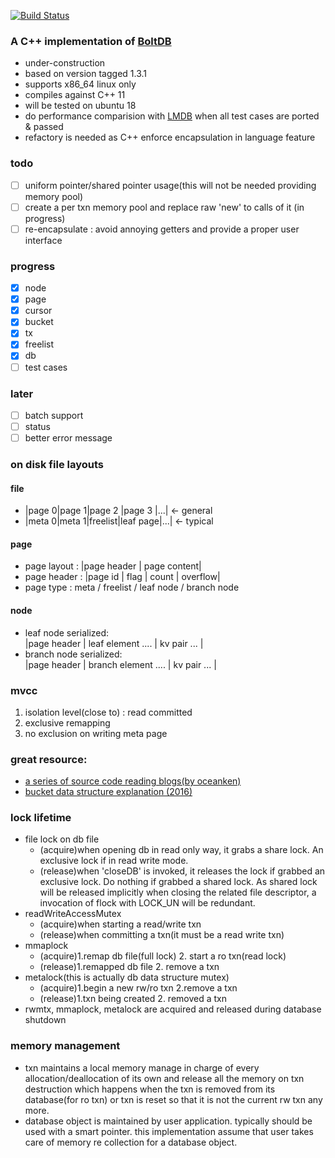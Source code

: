 [![Build Status](https://travis-ci.org/Nov11/boltdb_in_cpp.svg?branch=master)](https://travis-ci.org/Nov11/boltdb_in_cpp)
### A C++ implementation of [BoltDB](https://github.com/boltdb/bolt)
* under-construction
* based on version tagged 1.3.1
* supports x86_64 linux only
* compiles against C++ 11
* will be tested on ubuntu 18
* do performance comparision with [LMDB](https://github.com/LMDB/lmdb) when all test cases are ported & passed
* refactory is needed as C++ enforce encapsulation in language feature


### todo
- [ ] uniform pointer/shared pointer usage(this will not be needed providing memory pool)
- [ ] create a per txn memory pool and replace raw 'new' to calls of it (in progress)
- [ ] re-encapsulate : avoid annoying getters and provide a proper user interface
### progress
- [x] node
- [x] page
- [x] cursor
- [x] bucket
- [x] tx
- [x] freelist
- [x] db
- [ ] test cases

### later
- [ ] batch support
- [ ] status
- [ ] better error message

### on disk file layouts
#### file
* |page 0|page 1|page 2  |page 3   |...| <- general  
* |meta 0|meta 1|freelist|leaf page|...| <- typical
#### page
* page layout : |page header | page content|  
* page header : |page id | flag | count | overflow|  
* page type : meta / freelist / leaf node / branch node

#### node
* leaf node serialized:  
|page header | leaf element ....   | kv pair ...  |
* branch node serialized:  
|page header | branch element .... | kv pair ...  |

### mvcc
1. isolation level(close to) : read committed
2. exclusive remapping 
3. no exclusion on writing meta page

### great resource:
* [a series of source code reading blogs(by oceanken)](https://www.jianshu.com/p/b86a69892990)
* [bucket data structure explanation (2016)](http://www.d-kai.me/boltdb%E4%B9%8Bbucket%E4%B8%80/)

### lock lifetime
* file lock on db file
    * (acquire)when opening db in read only way, it grabs a share lock. An exclusive lock if in read write mode.
    * (release)when 'closeDB' is invoked, it releases the lock if grabbed an exclusive lock. Do nothing if grabbed a shared lock. 
    As shared lock will be released implicitly when closing the related file descriptor, a invocation of flock with LOCK_UN will be
    redundant.
* readWriteAccessMutex
    * (acquire)when starting a read/write txn
    * (release)when committing a txn(it must be a read write txn)
* mmaplock
    * (acquire)1.remap db file(full lock) 2. start a ro txn(read lock)
    * (release)1.remapped db file 2. remove a txn
* metalock(this is actually db data structure mutex)
    * (acquire)1.begin a new rw/ro txn 2.remove a txn
    * (release)1.txn being created 2. removed a txn
* rwmtx, mmaplock, metalock are acquired and released during database shutdown

### memory management
* txn maintains a local memory manage in charge of every allocation/deallocation of its own and release all the memory
 on txn destruction which happens when the txn is removed from its database(for ro txn) or txn is reset so that it is not the
 current rw txn any more.
* database object is maintained by user application. typically should be used with a smart pointer. this implementation assume that 
user takes care of memory re collection for a database object.
